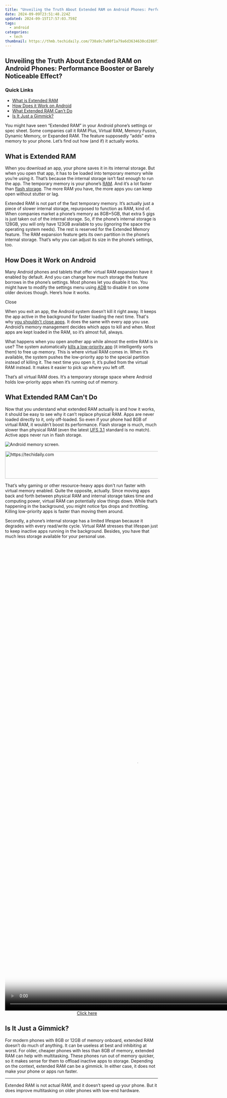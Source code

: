 ```yaml
---
title: "Unveiling the Truth About Extended RAM on Android Phones: Performance Booster or Barely Noticeable Effect?"
date: 2024-09-09T23:51:48.224Z
updated: 2024-09-15T17:57:03.759Z
tags:
  - android
categories:
  - tech
thumbnail: https://thmb.techidaily.com/730a9c7a00f1a79a6d3634630cd288f1352fb7a324f089b4d22646a4f5583516.jpg
---
```


## Unveiling the Truth About Extended RAM on Android Phones: Performance Booster or Barely Noticeable Effect?

### Quick Links

* [What is Extended RAM](https://facebook-video-recording.techidaily.com/new-in-2024-social-network-stardom-top-10-music-video-countdown/)
* [How Does it Work on Android](https://facebook-record-videos.techidaily.com/updated-in-2024-access-royalty-free-beats-for-your-vlog-and-more/)
* [What Extended RAM Can't Do](https://extra-hints.techidaily.com/new-an-in-depth-guide-to-periscope-recording-procedures/)
* [Is It Just a Gimmick?](https://fox-access.techidaily.com/new-in-2024-exclusive-selection-best-5-free-convertors-for-video-from-gifs/)

 You might have seen “Extended RAM” in your Android phone’s settings or spec sheet. Some companies call it RAM Plus, Virtual RAM, Memory Fusion, Dynamic Memory, or Expanded RAM. The feature supposedly “adds” extra memory to your phone. Let’s find out how (and if) it actually works.

##  What is Extended RAM

 When you download an app, your phone saves it in its internal storage. But when you open that app, it has to be loaded into temporary memory while you’re using it. That’s because the internal storage isn’t fast enough to run the app. The temporary memory is your phone’s [RAM](https://youtube-web.techidaily.com/ed-2024-approved-unlocking-youtube-success-top-video-strategies-to-explode-views/). And it’s a lot faster than [flash storage](https://screen-capture.techidaily.com/capturing-your-macbook-pro-screens-a-step-by-step-tutorial-for-2024/). The more RAM you have, the more apps you can keep open without stutter or lag.

 Extended RAM is not part of the fast temporary memory. It’s actually just a piece of slower internal storage, repurposed to function as RAM, kind of. When companies market a phone’s memory as 8GB+5GB, that extra 5 gigs is just taken out of the internal storage. So, if the phone’s internal storage is 128GB, you will only have 123GB available to you (ignoring the space the operating system needs). The rest is reserved for the Extended Memory feature. The RAM expansion feature gets its own partition in the phone’s internal storage. That’s why you can adjust its size in the phone’s settings, too.

##  How Does it Work on Android

 Many Android phones and tablets that offer virtual RAM expansion have it enabled by default. And you can change how much storage the feature borrows in the phone’s settings. Most phones let you disable it too. You might have to modify the settings menu using [ADB](https://techtrends.techidaily.com/how-to-successfully-obtain-a-refund-for-your-purchased-games-on-steam/) to disable it on some older devices though. Here’s how it works.

Close 

 When you exit an app, the Android system doesn’t kill it right away. It keeps the app active in the background for faster loading the next time. That's why [you shouldn't close apps](https://fox-blue.techidaily.com/updated-2024-approved-unpacking-virtual-reality-its-upside-and-downside/). It does the same with every app you use. Android’s memory management decides which apps to kill and when. Most apps are kept loaded in the RAM, so it’s almost full, always.

 What happens when you open another app while almost the entire RAM is in use? The system automatically [kills a low-priority app](https://instagram-videos.techidaily.com/navigating-youtube-and-instagram-sharing-video-content-without-limits-for-2024/) (it intelligently sorts them) to free up memory. This is where virtual RAM comes in. When it’s available, the system pushes the low-priority app to the special partition instead of killing it. The next time you open it, it’s pulled from the virtual RAM instead. It makes it easier to pick up where you left off.

 That’s all virtual RAM does. It’s a temporary storage space where Android holds low-priority apps when it’s running out of memory.

##  What Extended RAM Can't Do

 Now that you understand what extended RAM actually is and how it works, it should be easy to see why it can’t replace physical RAM. Apps are never loaded directly to it, only off-loaded. So even if your phone had 8GB of virtual RAM, it wouldn’t boost its performance. Flash storage is much, much slower than physical RAM (even the latest [UFS 3.1](https://extra-information.techidaily.com/effortless-music-extraction-top-8-android-compatible-downloader-apps/) standard is no match). Active apps never run in flash storage.

![Android memory screen.](https://static1.howtogeekimages.com/wordpress/wp-content/uploads/2023/09/screenshot_20230925-100854.png) 

<!-- affiliate ads begin -->
<a href="https://25home.pxf.io/c/5597632/2123481/16836" target="_top" id="2123481">
  <img src="//a.impactradius-go.com/display-ad/16836-2123481" border="0" alt="https://techidaily.com" width="720" height="90"/>
</a>
<img height="0" width="0" src="https://25home.pxf.io/i/5597632/2123481/16836" style="position:absolute;visibility:hidden;" border="0" />
<!-- affiliate ads end -->

 That’s why gaming or other resource-heavy apps don't run faster with virtual memory enabled. Quite the opposite, actually. Since moving apps back and forth between physical RAM and internal storage takes time and computing power, virtual RAM can potentially slow things down. While that’s happening in the background, you might notice fps drops and throttling. Killing low-priority apps is faster than moving them around.

 Secondly, a phone’s internal storage has a limited lifespan because it degrades with every read/write cycle. Virtual RAM stresses that lifespan just to keep inactive apps running in the background. Besides, you have that much less storage available for your personal use.

<!-- affiliate ads begin -->
<span id="1516072">
					<video width="864" height="1536" style="cursor:pointer"
           poster="//a.impactradius-go.com/display-clicktoplayimage/1516072.png"
           onclick="if(!this.playClicked){this.play();this.setAttribute('controls',true);this.playClicked=true;}">
	   <source src="//a.impactradius-go.com/display-ad/16446-1516072">
	   <img src="//a.impactradius-go.com/display-clicktoplayimage/1516072.png" style="border: none; height: 100%; width: 100%; object-fit: contain">
	</video>
	<div style="width:540px;text-align:center"><a href="javascript:window.open(decodeURIComponent('https%3A%2F%2Flaganoo.pxf.io%2Fc%2F5597632%2F1516072%2F16446'), '_blank');void(0);">Click here</a></div>
</span>
<img height="0" width="0" src="https://imp.pxf.io/i/5597632/1516072/16446" style="position:absolute;visibility:hidden;" border="0" />
<!-- affiliate ads end -->

##  Is It Just a Gimmick?

 For modern phones with 8GB or 12GB of memory onboard, extended RAM doesn’t do much of anything. It can be useless at best and inhibiting at worst. For older, cheaper phones with less than 8GB of memory, extended RAM can help with multitasking. These phones run out of memory quicker, so it makes sense for them to offload inactive apps to storage. Depending on the context, extended RAM can be a gimmick. In either case, it does not make your phone or apps run faster.

---

 Extended RAM is not actual RAM, and it doesn’t speed up your phone. But it does improve multitasking on older phones with low-end hardware.

<ins class="adsbygoogle"
     style="display:block"
     data-ad-format="autorelaxed"
     data-ad-client="ca-pub-7571918770474297"
     data-ad-slot="1223367746"></ins>

<ins class="adsbygoogle"
     style="display:block"
     data-ad-client="ca-pub-7571918770474297"
     data-ad-slot="8358498916"
     data-ad-format="auto"
     data-full-width-responsive="true"></ins>



